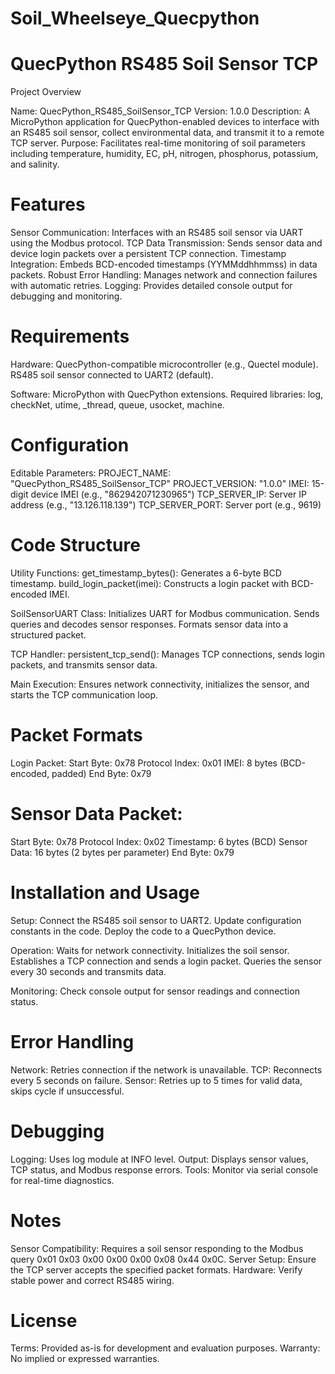 # Soil_Wheelseye_Quecpython

# QuecPython RS485 Soil Sensor TCP
Project Overview

Name: QuecPython_RS485_SoilSensor_TCP
Version: 1.0.0
Description: A MicroPython application for QuecPython-enabled devices to interface with an RS485 soil sensor, collect environmental data, and transmit it to a remote TCP server.
Purpose: Facilitates real-time monitoring of soil parameters including temperature, humidity, EC, pH, nitrogen, phosphorus, potassium, and salinity.

# Features

Sensor Communication: Interfaces with an RS485 soil sensor via UART using the Modbus protocol.
TCP Data Transmission: Sends sensor data and device login packets over a persistent TCP connection.
Timestamp Integration: Embeds BCD-encoded timestamps (YYMMddhhmmss) in data packets.
Robust Error Handling: Manages network and connection failures with automatic retries.
Logging: Provides detailed console output for debugging and monitoring.

# Requirements

Hardware:
QuecPython-compatible microcontroller (e.g., Quectel module).
RS485 soil sensor connected to UART2 (default).


Software:
MicroPython with QuecPython extensions.
Required libraries: log, checkNet, utime, _thread, queue, usocket, machine.



# Configuration

Editable Parameters:
PROJECT_NAME: "QuecPython_RS485_SoilSensor_TCP"
PROJECT_VERSION: "1.0.0"
IMEI: 15-digit device IMEI (e.g., "862942071230965")
TCP_SERVER_IP: Server IP address (e.g., "13.126.118.139")
TCP_SERVER_PORT: Server port (e.g., 9619)



# Code Structure

Utility Functions:
get_timestamp_bytes(): Generates a 6-byte BCD timestamp.
build_login_packet(imei): Constructs a login packet with BCD-encoded IMEI.


SoilSensorUART Class:
Initializes UART for Modbus communication.
Sends queries and decodes sensor responses.
Formats sensor data into a structured packet.


TCP Handler:
persistent_tcp_send(): Manages TCP connections, sends login packets, and transmits sensor data.


Main Execution:
Ensures network connectivity, initializes the sensor, and starts the TCP communication loop.



# Packet Formats

Login Packet:
Start Byte: 0x78
Protocol Index: 0x01
IMEI: 8 bytes (BCD-encoded, padded)
End Byte: 0x79


# Sensor Data Packet:
Start Byte: 0x78
Protocol Index: 0x02
Timestamp: 6 bytes (BCD)
Sensor Data: 16 bytes (2 bytes per parameter)
End Byte: 0x79



# Installation and Usage

Setup:
Connect the RS485 soil sensor to UART2.
Update configuration constants in the code.
Deploy the code to a QuecPython device.


Operation:
Waits for network connectivity.
Initializes the soil sensor.
Establishes a TCP connection and sends a login packet.
Queries the sensor every 30 seconds and transmits data.


Monitoring: Check console output for sensor readings and connection status.

# Error Handling

Network: Retries connection if the network is unavailable.
TCP: Reconnects every 5 seconds on failure.
Sensor: Retries up to 5 times for valid data, skips cycle if unsuccessful.

# Debugging

Logging: Uses log module at INFO level.
Output: Displays sensor values, TCP status, and Modbus response errors.
Tools: Monitor via serial console for real-time diagnostics.

# Notes

Sensor Compatibility: Requires a soil sensor responding to the Modbus query 0x01 0x03 0x00 0x00 0x00 0x08 0x44 0x0C.
Server Setup: Ensure the TCP server accepts the specified packet formats.
Hardware: Verify stable power and correct RS485 wiring.

# License

Terms: Provided as-is for development and evaluation purposes.
Warranty: No implied or expressed warranties.



